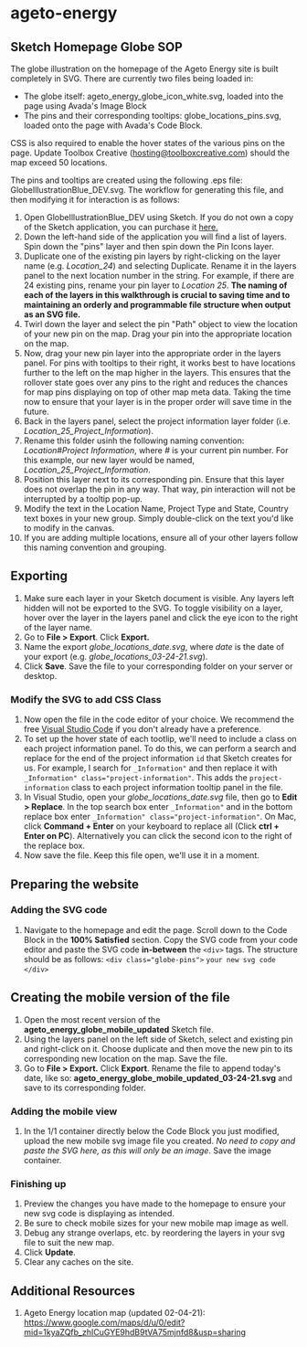 # ageto-energy
## Sketch Homepage Globe SOP
The globe illustration on the homepage of the Ageto Energy site is built completely in SVG. There are currently two files being loaded in:
* The globe itself: ageto_energy_globe_icon_white.svg, loaded into the page using Avada's Image Block
* The pins and their corresponding tooltips: globe_locations_pins.svg, loaded onto the page with Avada's Code Block. 

CSS is also required to enable the hover states of the various pins on the page. Update Toolbox Creative (hosting@toolboxcreative.com) should the map exceed 50 locations.

The pins and tooltips are created using the following .eps file: GlobeIllustrationBlue_DEV.svg. The workflow for generating this file, and then modifying it for interaction is as follows:
1. Open GlobeIllustrationBlue_DEV using Sketch. If you do not own a copy of the Sketch application, you can purchase it [here.](https://www.sketch.com/)
2. Down the left-hand side of the application you will find a list of layers. Spin down the "pins" layer and then spin down the Pin Icons layer.  
3. Duplicate one of the existing pin layers by right-clicking on the layer name (e.g. _Location_24_) and selecting Duplicate. Rename it in the layers panel to the next location number in the string. For example, if there are 24 existing pins, rename your pin layer to _Location 25_. **The naming of each of the layers in this walkthrough is crucial to saving time and to maintaining an orderly and programmable file structure when output as an SVG file.**
4. Twirl down the layer and select the pin "Path" object to view the location of your new pin on the map. Drag your pin into the appropriate location on the map.
5. Now, drag your new pin layer into the appropriate order in the layers panel. For pins with tooltips to their right, it works best to have locations further to the left on the map higher in the layers. This ensures that the rollover state goes over any pins to the right and reduces the chances for map pins displaying on top of other map meta data. Taking the time now to ensure that your layer is in the proper order will save time in the future.
6. Back in the layers panel, select the project information layer folder (i.e. _Location_25_Project_Information_).
10. Rename this folder usinh the following naming convention: _Location_#_Project Information_, where _#_ is your current pin number. For this example, our new layer would be named, _Location_25_Project_Information_.
11. Position this layer next to its corresponding pin. Ensure that this layer does not overlap the pin in any way. That way, pin interaction will not be interrupted by a tooltip pop-up.
12. Modify the text in the Location Name, Project Type and State, Country text boxes in your new group. Simply double-click on the text you'd like to modify in the canvas.
13. If you are adding multiple locations, ensure all of your other layers follow this naming convention and grouping.

## Exporting
1. Make sure each layer in your Sketch document is visible. Any layers left hidden will not be exported to the SVG. To toggle visibility on a layer, hover over the layer in the layers panel and click the eye icon to the right of the layer name.
2. Go to **File > Export**. Click **Export.**
3. Name the export _globe_locations_date.svg_, where _date_ is the date of your export (e.g. _globe_locations_03-24-21.svg_).
4. Click **Save**. Save the file to your corresponding folder on your server or desktop.

### Modify the SVG to add CSS Class
1. Now open the file in the code editor of your choice. We recommend the free [Visual Studio Code](https://code.visualstudio.com/) if you don't already have a preference.
1. To set up the hover state of each tootlip, we'll need to include a class on each project information panel. To do this, we can perform a search and replace for the end of the project information `id` that Sketch creates for us. For example, I search for `_Information"` and then replace it with `_Information" class="project-information"`. This adds the `project-information` class to each project information tooltip panel in the file. 
2. In Visual Studio, open your _globe_locations_date.svg_ file, then go to **Edit > Replace**. In the top search box enter `_Information"` and in the bottom replace box enter `_Information" class="project-information"`. On Mac, click **Command + Enter** on your keyboard to replace all (Click **ctrl + Enter on PC**). Alternatively you can click the second icon to the right of the replace box.  
3. Now save the file. Keep this file open, we'll use it in a moment.


## Preparing the website
### Adding the SVG code
1. Navigate to the homepage and edit the page. Scroll down to the Code Block in the **100% Satisfied** section. Copy the SVG code from your code editor and paste the SVG code **in-between** the `<div>` tags. The structure should be as follows:
`<div class="globe-pins">`
`your new svg code`
`</div>`


## Creating the mobile version of the file
1. Open the most recent version of the **ageto_energy_globe_mobile_updated** Sketch file. 
1. Using the layers panel on the left side of Sketch, select and existing pin and right-click on it. Choose duplicate and then move the new pin to its corresponding new location on the map. Save the file. 
2. Go to **File > Export.** Click **Export**. Rename the file to append today's date, like so: **ageto_energy_globe_mobile_updated_03-24-21.svg** and save to its corresponding folder.

### Adding the mobile view
1. In the 1/1 container directly below the Code Block you just modified, upload the new mobile svg image file you created. *No need to copy and paste the SVG here, as this will only be an image*. Save the image container.

### Finishing up
1. Preview the changes you have made to the homepage to ensure your new svg code is displaying as intended. 
1. Be sure to check mobile sizes for your new mobile map image as well. 
1. Debug any strange overlaps, etc. by reordering the layers in your svg file to suit the new map. 
1. Click **Update**. 
1. Clear any caches on the site. 

## Additional Resources
1. Ageto Energy location map (updated 02-04-21): https://www.google.com/maps/d/u/0/edit?mid=1kyaZQfb_zhICuGYE9hdB9tVA75mjnfd8&usp=sharing
